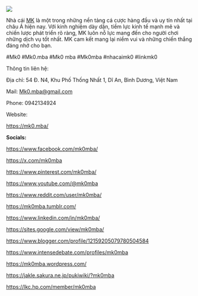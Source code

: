 ![](https://s3-ap-northeast-1.amazonaws.com/g0v-hackmd-images/uploads/upload_cce7988848bce1fa4c48afe218707bb6.jpg)

<p>Nh&agrave; c&aacute;i <a href="https://mk0.mba/">MK</a> l&agrave; một trong những nền tảng c&aacute; cược h&agrave;ng đầu v&agrave; uy t&iacute;n nhất tại ch&acirc;u &Aacute; hiện nay. Với kinh nghiệm d&agrave;y dặn, tiềm lực kinh tế mạnh mẽ v&agrave; chiến lược ph&aacute;t triển r&otilde; r&agrave;ng, MK lu&ocirc;n nỗ lực mang đến cho người chơi những dịch vụ tốt nhất. MK cam kết mang lại niềm vui v&agrave; những chiến thắng đ&aacute;ng nhớ cho bạn.</p>
<p>#Mk0 #Mk0.mba #Mk0 mba #Mk0mba #nhacaimk0 #linkmk0</p>
<p>Th&ocirc;ng tin li&ecirc;n hệ:</p>
<p>Địa chỉ: 54 Đ. N4, Khu Phố Thống Nhất 1, Dĩ An, B&igrave;nh Dương, Việt Nam</p>
<p>Mail: <a href="mailto:Mk0.mba@gmail.com">Mk0.mba@gmail.com</a></p>
<p>Phone: 0942134924</p>
<p>Website:</p>
<p><a href="https://mk0.mba/">https://mk0.mba/</a></p>
<p><strong>Socials:</strong></p>
<p><a href="https://www.facebook.com/mk0mba/">https://www.facebook.com/mk0mba/</a></p>
<p><a href="https://x.com/mk0mba">https://x.com/mk0mba</a></p>
<p><a href="https://www.pinterest.com/mk0mba/">https://www.pinterest.com/mk0mba/</a></p>
<p><a href="https://www.youtube.com/@mk0mba">https://www.youtube.com/@mk0mba</a></p>
<p><a href="https://www.reddit.com/user/mk0mba/">https://www.reddit.com/user/mk0mba/</a></p>
<p><a href="https://mk0mba.tumblr.com/">https://mk0mba.tumblr.com/</a></p>
<p><a href="https://www.linkedin.com/in/mk0mba/">https://www.linkedin.com/in/mk0mba/</a></p>
<p><a href="https://sites.google.com/view/mk0mba/">https://sites.google.com/view/mk0mba/</a></p>
<p><a href="https://www.blogger.com/profile/12159205079780504584">https://www.blogger.com/profile/12159205079780504584</a></p>
<p><a href="https://www.intensedebate.com/profiles/mk0mba">https://www.intensedebate.com/profiles/mk0mba</a></p>
<p><a href="https://mk0mba.wordpress.com/">https://mk0mba.wordpress.com/</a></p>
<p><a href="https://jakle.sakura.ne.jp/pukiwiki/?mk0mba">https://jakle.sakura.ne.jp/pukiwiki/?mk0mba</a></p>
<p><a href="https://lkc.hp.com/member/mk0mba">https://lkc.hp.com/member/mk0mba</a></p>
<p>&nbsp;</p>